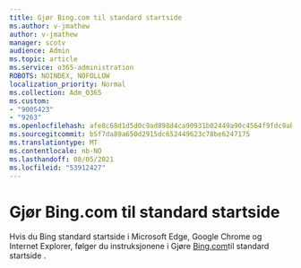 ```yaml
---
title: Gjør Bing.com til standard startside
ms.author: v-jmathew
author: v-jmathew
manager: scotv
audience: Admin
ms.topic: article
ms.service: o365-administration
ROBOTS: NOINDEX, NOFOLLOW
localization_priority: Normal
ms.collection: Adm_O365
ms.custom:
- "9005423"
- "9263"
ms.openlocfilehash: afe8c68d1d5d0c9ad898d4ca90931b02449a90c4564f9fdc9abfaf6ce53aeba1
ms.sourcegitcommit: b5f7da89a650d2915dc652449623c78be6247175
ms.translationtype: MT
ms.contentlocale: nb-NO
ms.lasthandoff: 08/05/2021
ms.locfileid: "53912427"
---
```

# <a name="make-bingcom-the-default-home-page"></a>Gjør Bing.com til standard startside

Hvis du Bing standard startside i Microsoft Edge, Google Chrome og Internet Explorer, følger du instruksjonene i Gjøre [Bing.com](https://go.microsoft.com/fwlink/?linkid=2149816)til standard startside .
